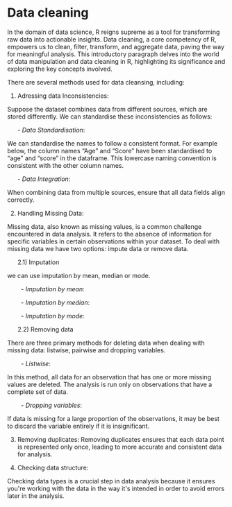 # Data cleaning

In the domain of data science, R reigns supreme as a tool for transforming raw data into actionable insights. 
Data cleaning, a core competency of R, empowers us to clean, filter, transform, and aggregate data, paving the way for meaningful analysis. This introductory paragraph delves into the world of data manipulation and data cleaning in R, highlighting its significance and exploring the key concepts involved.

There are several methods used for data cleansing, including:

1) Adressing data Inconsistencies: 

Suppose the dataset combines data from different sources, which are stored differently. We can standardise these inconsistencies as follows:

&nbsp;&nbsp;&nbsp;&nbsp;&nbsp;&nbsp;- *Data Standardisation*:

We can standardise the names to follow a consistent format. For example below, the column names “Age” and “Score” have been standardised to “age” and “score” in the dataframe. This lowercase naming convention is consistent with the other column names.
    
&nbsp;&nbsp;&nbsp;&nbsp;&nbsp;&nbsp;- *Data Integration*:

When combining data from multiple sources, ensure that all data fields align correctly.


2) Handling Missing Data: 

Missing data, also known as missing values, is a common challenge encountered in data analysis. It refers to the absence of information for specific variables in certain observations within your dataset. To deal with missing data we have two options: impute data or remove data.

&nbsp;&nbsp;&nbsp;&nbsp;&nbsp;&nbsp;2.1) Imputation

we can use imputation by mean, median or mode.

&nbsp;&nbsp;&nbsp;&nbsp;&nbsp;&nbsp;&nbsp;&nbsp;- *Imputation by mean*:

&nbsp;&nbsp;&nbsp;&nbsp;&nbsp;&nbsp;&nbsp;&nbsp;- *Imputation by median*:

&nbsp;&nbsp;&nbsp;&nbsp;&nbsp;&nbsp;&nbsp;&nbsp;- *Imputation by mode*:

&nbsp;&nbsp;&nbsp;&nbsp;&nbsp;&nbsp;2.2) Removing data

There are three primary methods for deleting data when dealing with missing data: listwise, pairwise and dropping variables.

&nbsp;&nbsp;&nbsp;&nbsp;&nbsp;&nbsp;&nbsp;&nbsp;- *Listwise*:

In this method, all data for an observation that has one or more missing values are deleted. The analysis is run only on observations that have a complete set of data. 

&nbsp;&nbsp;&nbsp;&nbsp;&nbsp;&nbsp;&nbsp;&nbsp;- *Dropping variables*:

If data is missing for a large proportion of the observations, it may be best to discard the variable entirely if it is insignificant.


3) Removing duplicates: 
Removing duplicates ensures that each data point is represented only once, leading to more accurate and consistent data for analysis.


4) Checking data structure: 

Checking data types is a crucial step in data analysis because it ensures you're working with the data in the way it's intended in order to avoid errors later in the analysis.
